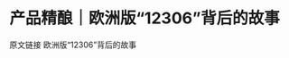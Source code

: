 # 产品精酿｜欧洲版“12306”背后的故事

<ResourceGroupTitle>原文链接</ResourceGroupTitle>
<BadgeLink colorScheme='blue' badgeText='产品精酿' href='https://mp.weixin.qq.com/s/QymEyjFdN6ej_UaCVSbluw'>欧洲版“12306”背后的故事</BadgeLink>